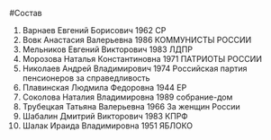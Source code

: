 #Состав
1. Варнаев Евгений Борисович 1962 СР
2. Вовк Анастасия Валерьевна 1986 КОММУНИСТЫ РОССИИ
3. Мельников Евгений Викторович 1983 ЛДПР
4. Морозова Наталья Константиновна 1971 ПАТРИОТЫ РОССИИ
5. Николаев Андрей Владимирович 1974 Российская партия пенсионеров за справедливость
6. Плавинская Людмила Федоровна 1944 ЕР
7. Соколова Наталия Владимировна 1989 собрание-дом
8. Трубецкая Татьяна Валерьевна 1966 За женщин России
9. Шабалин Дмитрий Викторович 1983 КПРФ
10. Шалак Ираида Владимировна 1951 ЯБЛОКО
